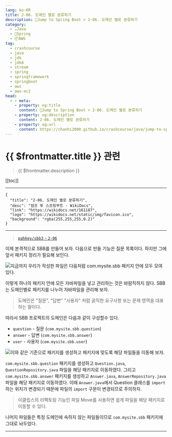 ```yaml
---
lang: ko-KR
title: 2-06. 도메인 별로 분류하기
description: 🍃Jump to Spring Boot > 2-06. 도메인 별로 분류하기
category:
  - ☕️Java
  - 🍃Spring
  - 📦AWS
tag: 
  - crashcourse
  - java
  - jdk
  - jdk8
  - stream
  - spring
  - springframework
  - springboot
  - aws
  - aws-ec2
head:
  - - meta:
    - property: og:title
      content: 🍃Jump to Spring Boot > 2-06. 도메인 별로 분류하기
    - property: og:description
      content: 2-06. 도메인 별로 분류하기
    - property: og:url
      content: https://chanhi2000.github.io/crashcourse/java/jump-to-spring-boot/02F.html
---
```


# {{ $frontmatter.title }} 관련

> {{ $frontmatter.description }}

[[toc]]

---

```component VPCard
{
  "title": "2-06. 도메인 별로 분류하기",
  "desc": "점프 투 스프링부트 - WikiDocs",
  "link": "https://wikidocs.net/161187",
  "logo": "https://wikidocs.net/static/img/favicon.ico",
  "background": "rgba(255,255,255,0.2)"
}
```

---

> [<FontIcon icon="iconfont icon-github"/> `pahkey/sbb3` - <FontIcon icon="iconfont icon-folder"/> `2-06`](https://github.com/pahkey/sbb3/tree/2-06)

<VidStack src="youtube/VMA2G0ahx4w"/>

이제 본격적으로 SBB를 만들어 보자. 다음으로 만들 기능은 질문 목록이다. 하지만 그에 앞서 패키지 정리가 필요해 보인다. 

![지금까지 우리가 작성한 파일은 다음처럼 `com.mysite.sbb` 패키지 안에 모두 모여 있다.](https://wikidocs.net/images/page/161187/C_2-06_1.png)

이렇게 하나의 패키지 안에 모든 자바파일을 넣고 관리하는 것은 바람직하지 않다. SBB는 도메인별로 패키지를 나누어 자바파일을 관리해 보자.

> 도메인은 "질문", "답변" "사용자" 처럼 굵직한 요구사항 또는 문제 영역을 대표하는 말이다.

따라서 SBB 프로젝트의 도메인은 다음과 같이 구성할수 있다.

- `question` - 질문 (`com.mysite.sbb.question`)
- `answer` - 답변 (`com.mysite.sbb.answer`)
- `user` - 사용자 (`com.mysite.sbb.user`)

![이와 같은 기준으로 패키지를 생성하고 패키지에 맞도록 해당 파일들을 이동해 보자.](https://wikidocs.net/images/page/161187/C_2-06_2.png)

`com.mysite.sbb.question` 패키지를 생성하고 <FontIcon icon="iconfont icon-java"/>`Question.java`, <FontIcon icon="iconfont icon-java"/>`QuestionRepository.java` 파일을 해당 패키지로 이동하였다. 그리고 `com.mysite.sbb.answer` 패키지를 생성하고 <FontIcon icon="iconfont icon-java"/>`Answer.java`, <FontIcon icon="iconfont icon-java"/>`AnswerRepository.java` 파일을 해당 패키지로 이동하였다. 이때 <FontIcon icon="iconfont icon-java"/>`Answer.java`에서 Question 클래스를 `import`하는 위치가 변경되기 때문에 파일의 `import` 구문이 변경되므로 주의하자.

> 이클립스의 리팩토링 기능인 파일 Move를 사용하면 쉽게 파일을 해당 패키지로 이동할 수 있다.

나머지 파일들은 특정 도메인에 속하지 않는 파일들이므로 `com.mysite.sbb` 패키지에 그대로 놔두었다.

---